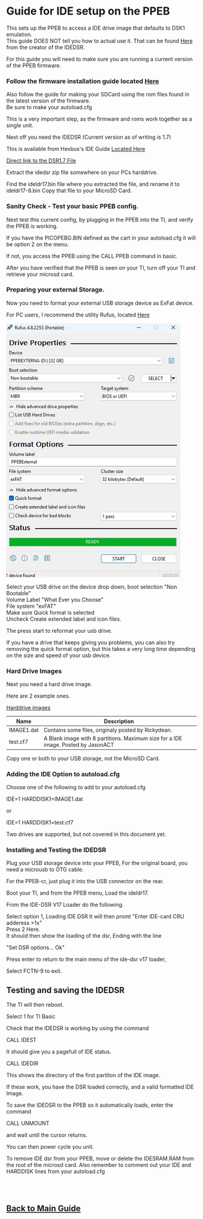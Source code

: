 # Guide for IDE setup on the PPEB

This sets up the PPEB to access a IDE drive image that defaults to DSK1 emulation.  
This guide DOES NOT tell you how to actual use it.  That can be found  [Here](hexbus.com/ti99geek/Projects/idedsr/idedsr.html#operation)  from the creator of the IDEDSR.



For this guide you will need to make sure you are running a current version of the PPEB firmware.

 ### Follow the firmware installation guide located [Here](/README.md#firmware-installation)


Also follow the guide for making your SDCard using the rom files found in the latest version of the firmware.  
Be sure to make your autoload.cfg

This is a very important step, as the firmware and roms work together as a single unit.

Next off you need the IDEDSR (Current version as of writing is 1.7)

This is available from Hexbus's IDE Guide [Located Here](https://hexbus.com/ti99geek/Projects/idedsr/idedsr.html#operation)  

[Direct link to the DSR1.7 File](https://hexbus.com/ti99geek/Projects/idedsr/Files/idedsr_v17.zip)

Extract the idedsr zip file somewhere on your PCs harddrive.

Find the ideldr17.bin file where you extracted the file, and rename it to ideldr17-8.bin
Copy that file to your MicroSD Card.

 ### Sanity Check - Test your basic PPEB config.

Next test this current config, by plugging in the PPEB into the TI, and verify the PPEB is working.  

If you have the PICOPEBG.BIN defined as the cart in your autoload.cfg it will be option 2 on the menu.  

If not, you access the PPEB using the CALL PPEB command in basic.

After you have verified that the PPEB is seen on your TI, turn off your TI and retrieve your microsd card.

 ### Preparing your external Storage.

Now you need to format your external USB storage device as ExFat device.

For PC users, I recommend the utility Rufus, located [Here](https://rufus.ie)

![Rufus Options for exFAT](/images/rufus.jpg)

Select your USB drive on the device drop down, boot selection "Non Bootable"  
Volume Label "What Ever you Choose"  
File system "exFAT"  
Make sure Quick format is selected  
Uncheck Create extended label and icon files. 

The press start to reformat your usb drive.

If you have a drive that keeps giving you problems, you can also try removing the quick format option, but this takes a very long time depending on the size and speed of your usb device.


 ### Hard  Drive Images


Next you need a hard drive image.

Here are 2 example ones.

[Harddrive images](files/ExampleIDEImages.zip)

| Name | Description |
|----------|------|
IMAGE1.dat| Contains some files, originaly posted by Rickydean. 
test.cf7|A Blank image with 8 partitions. Maximum size for a IDE image. Posted by JasonACT  

Copy one or both to your USB storage, not the MicroSD Card.

 ### Adding the IDE Option to autoload.cfg

Choose one of the following to add to your autoload.cfg

IDE=1
HARDDISK1=IMAGE1.dat

or 

IDE=1
HARDDISK1=test.cf7


Two drives are supported, but not covered in this document yet.

 ### Installing and Testing the IDEDSR

Plug your USB storage device into your PPEB, 
For the original board, you need a microusb to OTG cable.  

For the PPEB-cr, just plug it into the USB connector on the rear.

Boot your TI, and from the PPEB menu, Load the ideldr17.

From the IDE-DSR V17 Loader do the following.

Select option 1, Loading IDE DSR
It will then promt "Enter IDE-card CRU adderess >1x"  
Press 2 Here.  
It should then show the loading of the dsr, Ending with the line

"Set DSR options... Ok"

Press enter to return to the main menu of the ide-dsr v17 loader,

Select FCTN-9 to exit.

## Testing and saving the IDEDSR


The TI will then reboot.

Select 1 for TI Basic

Check that the IDEDSR is working by using the command 

CALL IDEST

It should give you a pagefull of IDE status.

CALL IDEDIR

This shows the directory of the first partiton of the IDE image.

If these work, you have the DSR loaded correctly, and a valid formatted IDE Image.

To save the IDEDSR to the PPEB so it automatically loads, enter the command

CALL UNMOUNT

and wait until the cursor returns.

You can then power cycle you unit.

To remove IDE dsr from your PPEB, move or delete the IDESRAM.RAM from the root of the microsd card.
Also remember to comment out your IDE and HARDDISK lines from your autoload.cfg


 <br>
  <br>

## [Back to Main Guide](/README.md)